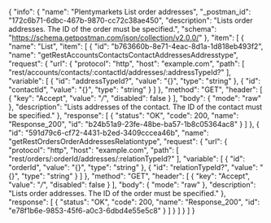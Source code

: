 {
  "info": {
    "name": "Plentymarkets List order addresses",
    "_postman_id": "172c6b71-6dbc-467b-9870-cc72c38ae450",
    "description": "Lists order addresses. The ID of the order must be specified.",
    "schema": "https://schema.getpostman.com/json/collection/v2.0.0/"
  },
  "item": [
    {
      "name": "List",
      "item": [
        {
          "id": "b763660b-8e71-4eac-8d1a-1d818eb493f2",
          "name": "getRestAccountsContactsContactAddressesAddresstype",
          "request": {
            "url": {
              "protocol": "http",
              "host": "example.com",
              "path": [
                "rest/accounts/contacts/:contactId/addresses/:addressTypeId?"
              ],
              "variable": [
                {
                  "id": "addressTypeId?",
                  "value": "{}",
                  "type": "string"
                },
                {
                  "id": "contactId",
                  "value": "{}",
                  "type": "string"
                }
              ]
            },
            "method": "GET",
            "header": [
              {
                "key": "Accept",
                "value": "*/*",
                "disabled": false
              }
            ],
            "body": {
              "mode": "raw"
            },
            "description": "Lists addresses of the contact. The ID of the contact must be specified."
          },
          "response": [
            {
              "status": "OK",
              "code": 200,
              "name": "Response_200",
              "id": "b24b51a9-23fe-48be-ba57-1b8c05364ac8"
            }
          ]
        },
        {
          "id": "591d79c6-cf72-4431-b2ed-3409cccea46b",
          "name": "getRestOrdersOrderAddressesRelationtype",
          "request": {
            "url": {
              "protocol": "http",
              "host": "example.com",
              "path": [
                "rest/orders/:orderId/addresses/:relationTypeId?"
              ],
              "variable": [
                {
                  "id": "orderId",
                  "value": "{}",
                  "type": "string"
                },
                {
                  "id": "relationTypeId?",
                  "value": "{}",
                  "type": "string"
                }
              ]
            },
            "method": "GET",
            "header": [
              {
                "key": "Accept",
                "value": "*/*",
                "disabled": false
              }
            ],
            "body": {
              "mode": "raw"
            },
            "description": "Lists order addresses. The ID of the order must be specified."
          },
          "response": [
            {
              "status": "OK",
              "code": 200,
              "name": "Response_200",
              "id": "e78f1b6e-9853-45f6-a0c3-6dbd4e55e5c8"
            }
          ]
        }
      ]
    }
  ]
}